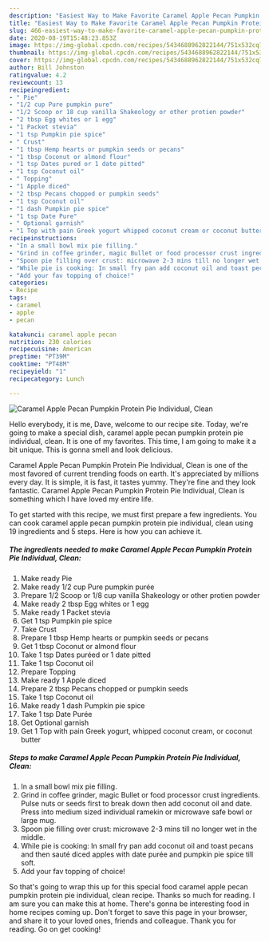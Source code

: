 ```yaml
---
description: "Easiest Way to Make Favorite Caramel Apple Pecan Pumpkin Protein Pie Individual,  Clean"
title: "Easiest Way to Make Favorite Caramel Apple Pecan Pumpkin Protein Pie Individual,  Clean"
slug: 466-easiest-way-to-make-favorite-caramel-apple-pecan-pumpkin-protein-pie-individual-clean
date: 2020-08-19T15:48:23.853Z
image: https://img-global.cpcdn.com/recipes/5434688962822144/751x532cq70/caramel-apple-pecan-pumpkin-protein-pie-individual-clean-recipe-main-photo.jpg
thumbnail: https://img-global.cpcdn.com/recipes/5434688962822144/751x532cq70/caramel-apple-pecan-pumpkin-protein-pie-individual-clean-recipe-main-photo.jpg
cover: https://img-global.cpcdn.com/recipes/5434688962822144/751x532cq70/caramel-apple-pecan-pumpkin-protein-pie-individual-clean-recipe-main-photo.jpg
author: Bill Johnston
ratingvalue: 4.2
reviewcount: 13
recipeingredient:
- " Pie"
- "1/2 cup Pure pumpkin pure"
- "1/2 Scoop or 18 cup vanilla Shakeology or other protien powder"
- "2 tbsp Egg whites or 1 egg"
- "1 Packet stevia"
- "1 tsp Pumpkin pie spice"
- " Crust"
- "1 tbsp Hemp hearts or pumpkin seeds or pecans"
- "1 tbsp Coconut or almond flour"
- "1 tsp Dates pured or 1 date pitted"
- "1 tsp Coconut oil"
- " Topping"
- "1 Apple diced"
- "2 tbsp Pecans chopped or pumpkin seeds"
- "1 tsp Coconut oil"
- "1 dash Pumpkin pie spice"
- "1 tsp Date Pure"
- " Optional garnish"
- "1 Top with pain Greek yogurt whipped coconut cream or coconut butter"
recipeinstructions:
- "In a small bowl mix pie filling."
- "Grind in coffee grinder, magic Bullet or food processor crust ingredients. Pulse nuts or seeds first to break down then add coconut oil and date. Press into medium sized individual ramekin or microwave safe bowl or large mug."
- "Spoon pie filling over crust: microwave 2-3 mins till no longer wet in the middle."
- "While pie is cooking: In small fry pan add coconut oil and toast pecans and then sauté diced apples with date purée and pumpkin pie spice till soft."
- "Add your fav topping of choice!"
categories:
- Recipe
tags:
- caramel
- apple
- pecan

katakunci: caramel apple pecan 
nutrition: 230 calories
recipecuisine: American
preptime: "PT39M"
cooktime: "PT48M"
recipeyield: "1"
recipecategory: Lunch

---
```



![Caramel Apple Pecan Pumpkin Protein Pie Individual,  Clean](https://img-global.cpcdn.com/recipes/5434688962822144/751x532cq70/caramel-apple-pecan-pumpkin-protein-pie-individual-clean-recipe-main-photo.jpg)

Hello everybody, it is me, Dave, welcome to our recipe site. Today, we're going to make a special dish, caramel apple pecan pumpkin protein pie individual,  clean. It is one of my favorites. This time, I am going to make it a bit unique. This is gonna smell and look delicious.



Caramel Apple Pecan Pumpkin Protein Pie Individual,  Clean is one of the most favored of current trending foods on earth. It's appreciated by millions every day. It is simple, it is fast, it tastes yummy. They're fine and they look fantastic. Caramel Apple Pecan Pumpkin Protein Pie Individual,  Clean is something which I have loved my entire life.


To get started with this recipe, we must first prepare a few ingredients. You can cook caramel apple pecan pumpkin protein pie individual,  clean using 19 ingredients and 5 steps. Here is how you can achieve it.

##### The ingredients needed to make Caramel Apple Pecan Pumpkin Protein Pie Individual,  Clean:

1. Make ready  Pie
1. Make ready 1/2 cup Pure pumpkin purée
1. Prepare 1/2 Scoop or 1/8 cup vanilla Shakeology or other protien powder
1. Make ready 2 tbsp Egg whites or 1 egg
1. Make ready 1 Packet stevia
1. Get 1 tsp Pumpkin pie spice
1. Take  Crust
1. Prepare 1 tbsp Hemp hearts or pumpkin seeds or pecans
1. Get 1 tbsp Coconut or almond flour
1. Take 1 tsp Dates puréed or 1 date pitted
1. Take 1 tsp Coconut oil
1. Prepare  Topping
1. Make ready 1 Apple diced
1. Prepare 2 tbsp Pecans chopped or pumpkin seeds
1. Take 1 tsp Coconut oil
1. Make ready 1 dash Pumpkin pie spice
1. Take 1 tsp Date Purée
1. Get  Optional garnish
1. Get 1 Top with pain Greek yogurt, whipped coconut cream, or coconut butter




##### Steps to make Caramel Apple Pecan Pumpkin Protein Pie Individual,  Clean:

1. In a small bowl mix pie filling.
1. Grind in coffee grinder, magic Bullet or food processor crust ingredients. Pulse nuts or seeds first to break down then add coconut oil and date. Press into medium sized individual ramekin or microwave safe bowl or large mug.
1. Spoon pie filling over crust: microwave 2-3 mins till no longer wet in the middle.
1. While pie is cooking: In small fry pan add coconut oil and toast pecans and then sauté diced apples with date purée and pumpkin pie spice till soft.
1. Add your fav topping of choice!




So that's going to wrap this up for this special food caramel apple pecan pumpkin protein pie individual,  clean recipe. Thanks so much for reading. I am sure you can make this at home. There's gonna be interesting food in home recipes coming up. Don't forget to save this page in your browser, and share it to your loved ones, friends and colleague. Thank you for reading. Go on get cooking!
